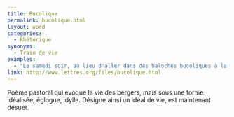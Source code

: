 ```yaml
---
title: Bucolique
permalink: bucolique.html
layout: word
categories:
  - Rhétorique
synonyms:
  - Train de vie
examples:
  - "Le samedi soir, au lieu d'aller dans des baloches bucoliques à la rencontre d'échansons égrillards."
link: http://www.lettres.org/files/bucolique.html
---
```


Poème pastoral qui évoque la vie des bergers, mais sous une forme idéalisée, églogue, idylle. Désigne ainsi un idéal de vie, est maintenant désuet.

